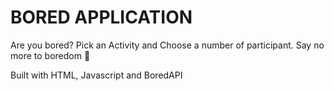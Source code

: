 # BORED APPLICATION

Are you bored? Pick an Activity and Choose a number of participant. Say no more to boredom 🙌

Built with HTML, Javascript and BoredAPI
